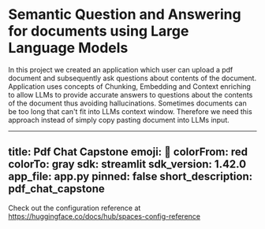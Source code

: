 # Semantic Question and Answering for documents using Large Language Models

In this project we created an application which user can upload a pdf document and subsequently ask questions about contents of the document.
Application uses concepts of Chunking, Embedding and Context enriching to allow LLMs to provide accurate answers to questions about the contents of the document 
thus avoiding hallucinations. Sometimes documents can be too long that can't fit into LLMs context window. Therefore we need this approach instead of simply copy pasting document into LLMs input.


---
title: Pdf Chat Capstone
emoji: 👀
colorFrom: red
colorTo: gray
sdk: streamlit
sdk_version: 1.42.0
app_file: app.py
pinned: false
short_description: pdf_chat_capstone
---

Check out the configuration reference at https://huggingface.co/docs/hub/spaces-config-reference
